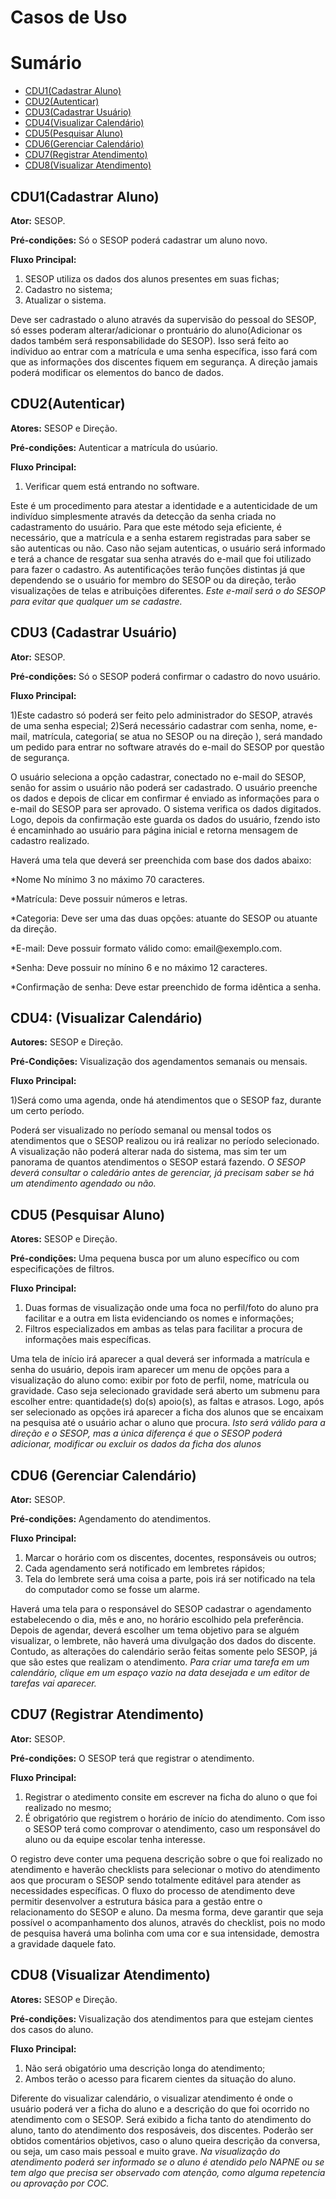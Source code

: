 # Casos de Uso

# Sumário

- [CDU1(Cadastrar Aluno)](#cdu1-(cadastrar-aluno))
- [CDU2(Autenticar)](#cdu2-(autenticar))
- [CDU3(Cadastrar Usuário)](#cdu3-(cadastrar-usuário))
- [CDU4(Visualizar Calendário)](#cdu4-(visualizar-calendário))
- [CDU5(Pesquisar Aluno)](#cdu5-(pesquisar-aluno))
- [CDU6(Gerenciar Calendário)](#cdu6-(gerenciar-calendário))
- [CDU7(Registrar Atendimento)](#cdu7-(registrar-atendimento))
- [CDU8(Visualizar Atendimento)](#cdu8-(visualizar-atendimento))

## CDU1(Cadastrar Aluno)

**Ator:** SESOP.

**Pré-condições:** Só o SESOP poderá cadastrar um aluno novo.

**Fluxo Principal:** 


1.	SESOP utiliza os dados dos alunos presentes em suas fichas;
2.	Cadastro no sistema;
3.	Atualizar o sistema. 

Deve ser cadrastado o aluno através da supervisão do pessoal do SESOP, só esses poderam alterar/adicionar o prontuário do aluno(Adicionar os dados também será responsabilidade do SESOP).
Isso será feito ao indíviduo ao entrar com a matrícula e uma senha específica, isso fará com que as informações dos discentes fiquem em segurança. 
A direção jamais poderá modificar os elementos do banco de dados.



## CDU2(Autenticar)

**Atores:** SESOP e Direção.

**Pré-condições:** Autenticar a matrícula do usúario.

**Fluxo Principal:**

1. Verificar quem está entrando no software.

Este é um procedimento para atestar a identidade e a autenticidade de um indivíduo simplesmente através da detecção da senha criada no cadastramento do usuário. Para que este método seja eficiente, é necessário, que a matrícula e a senha estarem registradas para saber se são autenticas ou não. Caso não sejam autenticas, o usuário será informado e terá a chance de resgatar sua senha através do e-mail que foi utilizado para fazer o cadastro.
As autentificações terão funções distintas já que dependendo se o usuário for membro do SESOP ou da direção, terão visualizações de telas e atribuições diferentes.
*Este e-mail será o do SESOP para evitar que qualquer um se cadastre.*

## CDU3 (Cadastrar Usuário)

**Ator:** SESOP. 

**Pré-condições:** Só o SESOP poderá confirmar o cadastro do novo usuário.

**Fluxo Principal:** 

1)Este cadastro só poderá ser feito pelo administrador do SESOP, através de uma senha especial;
2)Será necessário cadastrar com senha, nome, e-mail, matrícula, categoria( se atua no SESOP ou na direção ), será mandado um pedido para entrar no software através do e-mail do SESOP por questão de segurança.

O usuário seleciona a opção cadastrar, conectado no e-mail do SESOP, senão for assim o usuário não poderá ser cadastrado.
O usuário preenche os dados e depois de clicar em confirmar é enviado as informações para o e-mail do SESOP para ser aprovado.
O sistema verifica os dados digitados. Logo, depois da confirmação este guarda os dados do usuário, fzendo isto é encaminhado ao usuário para página inicial e retorna mensagem de cadastro realizado.
<p> Haverá uma tela que deverá ser preenchida com base dos dados abaixo:</p>
<p>  *Nome	No mínimo 3 no máximo 70 caracteres.</p>
<p>  *Matrícula: Deve possuir números e letras.</p>
<p>  *Categoria:	Deve ser uma das duas opções: atuante do SESOP ou atuante da direção.</p>
<p>  *E-mail:	Deve possuir formato válido como: email@exemplo.com.</p>
<p>  *Senha:	Deve possuir no mínino 6 e no máximo 12 caracteres.</p>
<p>  *Confirmação de senha:	Deve estar preenchido de forma idêntica a senha.</p>


## CDU4: (Visualizar Calendário)

**Autores:** SESOP e Direção.

**Pré-Condições:** Visualização dos agendamentos semanais ou mensais.

**Fluxo Principal:**

1)Será como uma agenda, onde há atendimentos que o SESOP faz, durante um certo período.

Poderá ser visualizado no período semanal ou mensal todos os atendimentos que o SESOP realizou ou irá realizar no período selecionado.
A visualização não poderá alterar nada do sistema, mas sim ter um panorama de quantos atendimentos o SESOP estará fazendo. 
*O SESOP deverá consultar o caledário antes de gerenciar, já precisam saber se há um atendimento agendado ou não.*


## CDU5 (Pesquisar Aluno)

**Atores:** SESOP e Direção.

**Pré-condições:** Uma pequena busca por um aluno específico ou com especificações de filtros. 

**Fluxo Principal:** 
 
 1)	Duas formas de visualização onde uma foca no perfil/foto do aluno pra facilitar e a outra em lista evidenciando os nomes e informações;
 2)	Filtros especializados em ambas as telas para facilitar a procura de informações mais específicas.

Uma tela de início irá aparecer a qual deverá ser informada a matrícula e senha do usuário, depois iram aparecer um menu de opções para a visualização do aluno como: exibir por foto de perfil, nome, matrícula ou gravidade. 
Caso seja selecionado gravidade será aberto um submenu para escolher entre: quantidade(s) do(s) apoio(s), as faltas e atrasos.
Logo, após ser selecionado as opções irá aparecer a ficha dos alunos que se encaixam na pesquisa até o usuário achar o aluno que procura.
*Isto será válido para a direção e o SESOP, mas a única diferença é que o SESOP poderá adicionar, modificar ou excluir os dados da ficha dos alunos*


## CDU6 (Gerenciar Calendário)

**Ator:** SESOP. 

**Pré-condições:** Agendamento do atendimentos.

**Fluxo Principal:** 


1) 	Marcar o horário com os discentes, docentes, responsáveis ou outros;
2) 	Cada agendamento será notificado em lembretes rápidos;
3)	Tela do lembrete será uma coisa a parte, pois irá ser notificado na tela do computador como se fosse um alarme.

Haverá uma tela para o responsável do SESOP cadastrar o agendamento estabelecendo o dia, mês e ano, no horário escolhido pela preferência. Depois de agendar, deverá escolher um tema objetivo para se alguém visualizar, o lembrete, não haverá uma divulgação dos dados do discente.
Contudo, as alterações do calendário serão feitas somente pelo SESOP, já que são estes que realizam o atendimento.
*Para criar uma tarefa em um calendário, clique em um espaço vazio na data desejada e um editor de tarefas vai aparecer.*


## CDU7 (Registrar Atendimento)

**Ator:** SESOP. 

**Pré-condições:** O SESOP terá que registrar o atendimento.

**Fluxo Principal:**

1)    Registrar o atedimento consite em escrever na ficha do aluno o que foi realizado no mesmo;
2)    É obrigatório que registrem o horário de início do atendimento. Com isso o SESOP terá como comprovar o atendimento, caso um responsável do aluno ou da equipe escolar tenha interesse.

O registro deve conter uma pequena descrição sobre o que foi realizado no atendimento e haverão checklists para selecionar o motivo do atendimento aos que procuram o SESOP sendo totalmente editável para atender as necessidades específicas.
O fluxo do processo de atendimento deve permitir desenvolver a estrutura básica para a gestão entre o relacionamento do SESOP e aluno. Da mesma forma, deve garantir que seja possível o acompanhamento dos alunos, através do checklist, pois no modo de pesquisa haverá uma bolinha com uma cor e sua intensidade, demostra a gravidade daquele fato.


## CDU8 (Visualizar Atendimento)

**Atores:** SESOP e Direção. 

**Pré-condições:** Visualização dos atendimentos para que estejam cientes dos casos do aluno.

**Fluxo Principal:** 

1) Não será obigatório uma descrição longa do atendimento;
2) Ambos terão o acesso para ficarem cientes da situação do aluno.

Diferente do visualizar calendário, o visualizar atendimento é onde o usuário poderá ver a ficha do aluno e a descrição do que foi ocorrido no atendimento com o SESOP. Será exibido a ficha tanto do atendimento do aluno, tanto do atendimento dos resposáveis, dos discentes.
Poderão ser obtidos comentários objetivos, caso o aluno queira descrição da conversa, ou seja, um caso mais pessoal e muito grave.
*Na visualização do atendimento poderá ser informado se o aluno é atendido pelo NAPNE ou se tem algo que precisa ser observado com atenção, como alguma repetencia ou aprovação por COC.*
